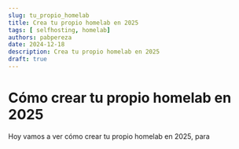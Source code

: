 ```yaml
---
slug: tu_propio_homelab 
title: Crea tu propio homelab en 2025 
tags: [ selfhosting, homelab]
authors: pabpereza
date: 2024-12-18
description: Crea tu propio homelab en 2025
draft: true
---
```


# Cómo crear tu propio homelab en 2025
Hoy vamos a ver cómo crear tu propio homelab en 2025, para 